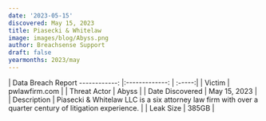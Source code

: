 ```yaml
---
date: '2023-05-15'
discovered: May 15, 2023
title: Piasecki & Whitelaw
image: images/blog/Abyss.png
author: Breachsense Support
draft: false
yearmonths: 2023/may
---
```



| Data Breach Report
------------:     |:-------------:    | :-----:|
| Victim      | pwlawfirm.com      | 
| Threat Actor      | Abyss      | 
| Date Discovered      | May 15, 2023      | 
| Description      | Piasecki & Whitelaw LLC is a six attorney law firm with over a quarter century of litigation experience.      | 
| Leak Size      | 385GB      | 

